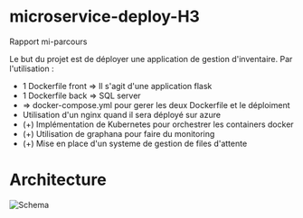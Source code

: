 # microservice-deploy-H3

Rapport mi-parcours

Le but du projet est de déployer une application de gestion d'inventaire. Par l'utilisation :
- 1 Dockerfile front => Il s'agit d'une application flask
- 1 Dockerfile back => SQL server
- => docker-compose.yml pour gerer les deux Dockerfile et le déploiment
- Utilisation d'un nginx quand il sera déployé sur azure
- (+) Implémentation de Kubernetes pour orchestrer les containers docker
- (+) Utilisation de graphana pour faire du monitoring
- (+) Mise en place d'un systeme de gestion de files d'attente


# Architecture

![Schema](https://github.com/BlazingBurn/Microservice_implement_stockManagement/assets/49305403/acc1462e-b6ef-46ef-a7fd-25d87e948d78)
